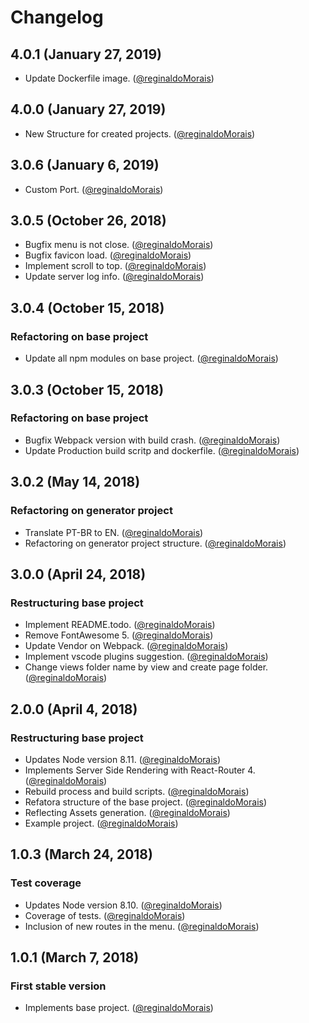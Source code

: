 # Changelog

## 4.0.1 (January 27, 2019)

- Update Dockerfile image. ([@reginaldoMorais](https://github.com/reginaldoMorais))

## 4.0.0 (January 27, 2019)

- New Structure for created projects. ([@reginaldoMorais](https://github.com/reginaldoMorais))

## 3.0.6 (January 6, 2019)

- Custom Port. ([@reginaldoMorais](https://github.com/reginaldoMorais))

## 3.0.5 (October 26, 2018)

- Bugfix menu is not close. ([@reginaldoMorais](https://github.com/reginaldoMorais))
- Bugfix favicon load. ([@reginaldoMorais](https://github.com/reginaldoMorais))
- Implement scroll to top. ([@reginaldoMorais](https://github.com/reginaldoMorais))
- Update server log info. ([@reginaldoMorais](https://github.com/reginaldoMorais))

## 3.0.4 (October 15, 2018)

### Refactoring on base project

- Update all npm modules on base project. ([@reginaldoMorais](https://github.com/reginaldoMorais))

## 3.0.3 (October 15, 2018)

### Refactoring on base project

- Bugfix Webpack version with build crash. ([@reginaldoMorais](https://github.com/reginaldoMorais))
- Update Production build scritp and dockerfile. ([@reginaldoMorais](https://github.com/reginaldoMorais))

## 3.0.2 (May 14, 2018)

### Refactoring on generator project

- Translate PT-BR to EN. ([@reginaldoMorais](https://github.com/reginaldoMorais))
- Refactoring on generator project structure. ([@reginaldoMorais](https://github.com/reginaldoMorais))

## 3.0.0 (April 24, 2018)

### Restructuring base project

- Implement README.todo. ([@reginaldoMorais](https://github.com/reginaldoMorais))
- Remove FontAwesome 5. ([@reginaldoMorais](https://github.com/reginaldoMorais))
- Update Vendor on Webpack. ([@reginaldoMorais](https://github.com/reginaldoMorais))
- Implement vscode plugins suggestion. ([@reginaldoMorais](https://github.com/reginaldoMorais))
- Change views folder name by view and create page folder. ([@reginaldoMorais](https://github.com/reginaldoMorais))

## 2.0.0 (April 4, 2018)

### Restructuring base project

- Updates Node version 8.11. ([@reginaldoMorais](https://github.com/reginaldoMorais))
- Implements Server Side Rendering with React-Router 4. ([@reginaldoMorais](https://github.com/reginalofMorais))
- Rebuild process and build scripts. ([@reginaldoMorais](https://github.com/reginaldoMorais))
- Refatora structure of the base project. ([@reginaldoMorais](https://github.com/reginaldoMorais))
- Reflecting Assets generation. ([@reginaldoMorais](https://github.com/reginaldoMorais))
- Example project. ([@reginaldoMorais](https://github.com/reginaldoMorais))

## 1.0.3 (March 24, 2018)

### Test coverage

- Updates Node version 8.10. ([@reginaldoMorais](https://github.com/reginaldoMorais))
- Coverage of tests. ([@reginaldoMorais](https://github.com/reginaldoMorais))
- Inclusion of new routes in the menu. ([@reginaldoMorais](https://github.com/reginaldoMorais))

## 1.0.1 (March 7, 2018)

### First stable version

- Implements base project. ([@reginaldoMorais](https://github.com/reginaldoMorais))
